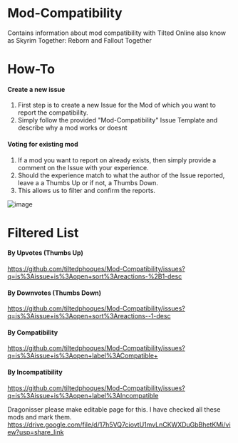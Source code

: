 # Mod-Compatibility
Contains information about mod compatibility with Tilted Online also know as Skyrim Together: Reborn and Fallout Together


# How-To

#### Create a new issue
1. First step is to create a new Issue for the Mod of which you want to report the compatibility.
2. Simply follow the provided "Mod-Compatibility" Issue Template and describe why a mod works or doesnt

#### Voting for existing mod
1. If a mod you want to report on already exists, then simply provide a comment on the Issue with your experience. 
2. Should the experience match to what the author of the Issue reported, leave a a Thumbs Up or if not, a Thumbs Down.
3. This allows us to filter and confirm the reports.

![image](https://user-images.githubusercontent.com/4233773/157484983-2dfc525b-a2d5-417d-a8c9-8d8f30181497.png)


# Filtered List

#### By Upvotes (Thumbs Up)

https://github.com/tiltedphoques/Mod-Compatibility/issues?q=is%3Aissue+is%3Aopen+sort%3Areactions-%2B1-desc

#### By Downvotes (Thumbs Down)

https://github.com/tiltedphoques/Mod-Compatibility/issues?q=is%3Aissue+is%3Aopen+sort%3Areactions--1-desc

#### By Compatibility

https://github.com/tiltedphoques/Mod-Compatibility/issues?q=is%3Aissue+is%3Aopen+label%3ACompatible+

#### By Incompatibility

https://github.com/tiltedphoques/Mod-Compatibility/issues?q=is%3Aissue+is%3Aopen+label%3AIncompatible

Dragonisser please make editable page for this. I have checked all these mods and mark them.
https://drive.google.com/file/d/17h5VQ7ciovtU1mvLnCKWXDuGbBhetKMi/view?usp=share_link
